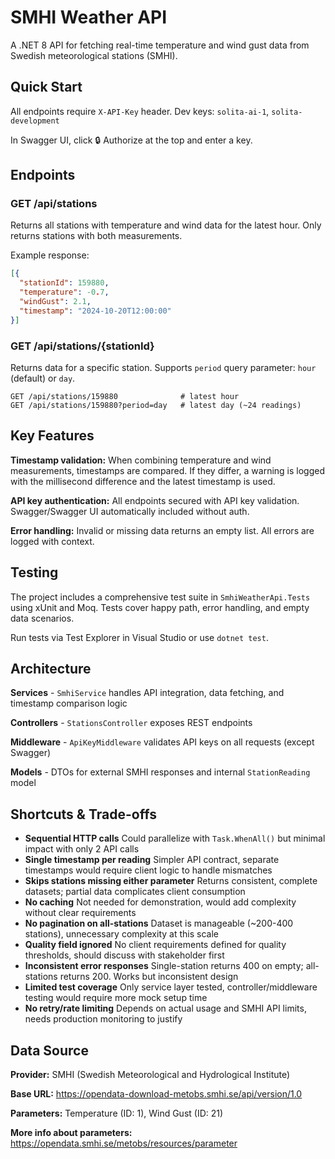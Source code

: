 # SMHI Weather API

A .NET 8 API for fetching real-time temperature and wind gust data from Swedish meteorological stations (SMHI).

## Quick Start

All endpoints require `X-API-Key` header. Dev keys: `solita-ai-1`, `solita-development`

In Swagger UI, click 🔒 Authorize at the top and enter a key.

## Endpoints

### GET /api/stations
Returns all stations with temperature and wind data for the latest hour. Only returns stations with both measurements.

Example response:
```json
[{
  "stationId": 159880,
  "temperature": -0.7,
  "windGust": 2.1,
  "timestamp": "2024-10-20T12:00:00"
}]
```

### GET /api/stations/{stationId}
Returns data for a specific station. Supports `period` query parameter: `hour` (default) or `day`.

```
GET /api/stations/159880              # latest hour
GET /api/stations/159880?period=day   # latest day (~24 readings)
```

## Key Features

**Timestamp validation:** When combining temperature and wind measurements, timestamps are compared. If they differ, a warning is logged with the millisecond difference and the latest timestamp is used.

**API key authentication:** All endpoints secured with API key validation. Swagger/Swagger UI automatically included without auth.

**Error handling:** Invalid or missing data returns an empty list. All errors are logged with context.

## Testing

The project includes a comprehensive test suite in `SmhiWeatherApi.Tests` using xUnit and Moq. Tests cover happy path, error handling, and empty data scenarios.

Run tests via Test Explorer in Visual Studio or use `dotnet test`.

## Architecture

**Services** - `SmhiService` handles API integration, data fetching, and timestamp comparison logic

**Controllers** - `StationsController` exposes REST endpoints

**Middleware** - `ApiKeyMiddleware` validates API keys on all requests (except Swagger)

**Models** - DTOs for external SMHI responses and internal `StationReading` model

## Shortcuts & Trade-offs

- **Sequential HTTP calls** Could parallelize with `Task.WhenAll()` but minimal impact with only 2 API calls
- **Single timestamp per reading** Simpler API contract, separate timestamps would require client logic to handle mismatches
- **Skips stations missing either parameter** Returns consistent, complete datasets; partial data complicates client consumption
- **No caching** Not needed for demonstration, would add complexity without clear requirements
- **No pagination on all-stations** Dataset is manageable (~200-400 stations), unnecessary complexity at this scale
- **Quality field ignored** No client requirements defined for quality thresholds, should discuss with stakeholder first
- **Inconsistent error responses** Single-station returns 400 on empty; all-stations returns 200. Works but inconsistent design
- **Limited test coverage** Only service layer tested, controller/middleware testing would require more mock setup time
- **No retry/rate limiting** Depends on actual usage and SMHI API limits, needs production monitoring to justify

## Data Source

**Provider:** SMHI (Swedish Meteorological and Hydrological Institute)

**Base URL:** https://opendata-download-metobs.smhi.se/api/version/1.0

**Parameters:** Temperature (ID: 1), Wind Gust (ID: 21)

**More info about parameters:** https://opendata.smhi.se/metobs/resources/parameter
